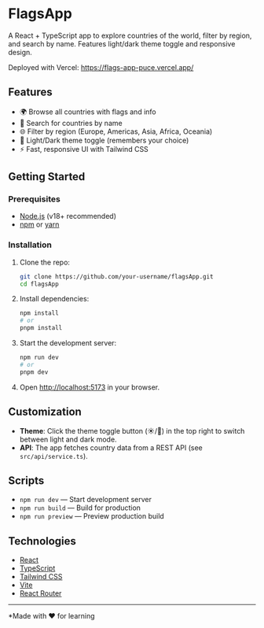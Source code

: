 # FlagsApp

A React + TypeScript app to explore countries of the world, filter by region, and search by name. Features light/dark theme toggle and responsive design.

Deployed with Vercel: https://flags-app-puce.vercel.app/

## Features

- 🌍 Browse all countries with flags and info
- 🔎 Search for countries by name
- 🌐 Filter by region (Europe, Americas, Asia, Africa, Oceania)
- 🌙 Light/Dark theme toggle (remembers your choice)
- ⚡ Fast, responsive UI with Tailwind CSS

## Getting Started

### Prerequisites

- [Node.js](https://nodejs.org/) (v18+ recommended)
- [npm](https://www.npmjs.com/) or [yarn](https://yarnpkg.com/)

### Installation

1. Clone the repo:
   ```sh
   git clone https://github.com/your-username/flagsApp.git
   cd flagsApp
   ```

2. Install dependencies:
   ```sh
   npm install
   # or
   pnpm install
   
   ```

3. Start the development server:
   ```sh
   npm run dev
   # or
   pnpm dev
   ```

4. Open [http://localhost:5173](http://localhost:5173) in your browser.

## Customization

- **Theme**: Click the theme toggle button (☀️/🌙) in the top right to switch between light and dark mode.
- **API**: The app fetches country data from a REST API (see `src/api/service.ts`).

## Scripts

- `npm run dev` — Start development server
- `npm run build` — Build for production
- `npm run preview` — Preview production build

## Technologies

- [React](https://react.dev/)
- [TypeScript](https://www.typescriptlang.org/)
- [Tailwind CSS](https://tailwindcss.com/)
- [Vite](https://vitejs.dev/)
- [React Router](https://reactrouter.com/)


---

*Made with ❤️ for learning
